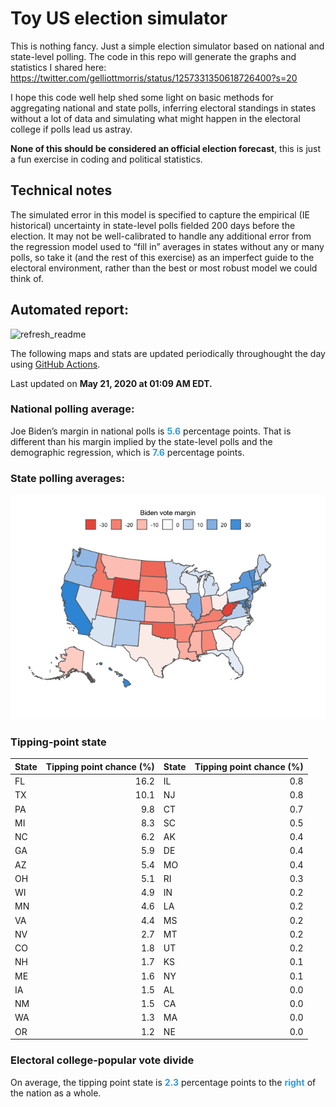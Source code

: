 Toy US election simulator
================

This is nothing fancy. Just a simple election simulator based on
national and state-level polling. The code in this repo will generate
the graphs and statistics I shared here:
<https://twitter.com/gelliottmorris/status/1257331350618726400?s=20>

I hope this code well help shed some light on basic methods for
aggregating national and state polls, inferring electoral standings in
states without a lot of data and simulating what might happen in the
electoral college if polls lead us astray.

**None of this should be considered an official election forecast**,
this is just a fun exercise in coding and political statistics.

## Technical notes

The simulated error in this model is specified to capture the empirical
(IE historical) uncertainty in state-level polls fielded 200 days before
the election. It may not be well-calibrated to handle any additional
error from the regression model used to “fill in” averages in states
without any or many polls, so take it (and the rest of this exercise) as
an imperfect guide to the electoral environment, rather than the best or
most robust model we could think of.

## Automated report:

![refresh\_readme](https://github.com/elliottmorris/toy-us-election-simulator/workflows/refresh_readme/badge.svg)

The following maps and stats are updated periodically throughought the
day using [GitHub Actions](https://github.com/features/actions).

Last updated on **May 21, 2020 at 01:09 AM EDT.**

### National polling average:

Joe Biden’s margin in national polls is
**<span style="color: #3498DB;">5.6</span>** percentage points. That is
different than his margin implied by the state-level polls and the
demographic regression, which is
**<span style="color: #3498DB;">7.6</span>** percentage points.

### State polling averages:

![](README_files/figure-gfm/unnamed-chunk-2-1.png)<!-- -->

### Tipping-point state

| State | Tipping point chance (%) | State | Tipping point chance (%) |
| :---- | -----------------------: | :---- | -----------------------: |
| FL    |                     16.2 | IL    |                      0.8 |
| TX    |                     10.1 | NJ    |                      0.8 |
| PA    |                      9.8 | CT    |                      0.7 |
| MI    |                      8.3 | SC    |                      0.5 |
| NC    |                      6.2 | AK    |                      0.4 |
| GA    |                      5.9 | DE    |                      0.4 |
| AZ    |                      5.4 | MO    |                      0.4 |
| OH    |                      5.1 | RI    |                      0.3 |
| WI    |                      4.9 | IN    |                      0.2 |
| MN    |                      4.6 | LA    |                      0.2 |
| VA    |                      4.4 | MS    |                      0.2 |
| NV    |                      2.7 | MT    |                      0.2 |
| CO    |                      1.8 | UT    |                      0.2 |
| NH    |                      1.7 | KS    |                      0.1 |
| ME    |                      1.6 | NY    |                      0.1 |
| IA    |                      1.5 | AL    |                      0.0 |
| NM    |                      1.5 | CA    |                      0.0 |
| WA    |                      1.3 | MA    |                      0.0 |
| OR    |                      1.2 | NE    |                      0.0 |

### Electoral college-popular vote divide

On average, the tipping point state is
**<span style="color: #3498DB;">2.3</span>** percentage points to the
**<span style="color: #3498DB;">right</span>** of the nation as a whole.
